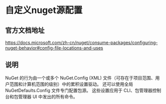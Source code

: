 # 自定义nuget源配置

## 官方文档地址

<https://docs.microsoft.com/zh-cn/nuget/consume-packages/configuring-nuget-behavior#config-file-locations-and-uses>

## 说明

NuGet 的行为由一个或多个 NuGet.Config (XML) 文件（可存在于项目范围、用户范围和计算机范围的级别）中的累积设置驱动。 还可以使用全局 NuGetDefaults.Config 文件专门配置包源。 这些设置应用于 CLI、包管理器控制台和包管理器 UI 中发出的所有命令。
